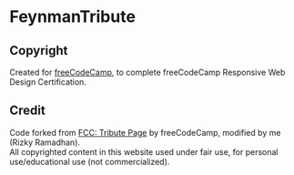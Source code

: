 # FeynmanTribute
<h2>Copyright</h2>
Created for <a href="https://www.freecodecamp.org/">freeCodeCamp</a>, to complete freeCodeCamp Responsive Web Design Certification.
<h2>Credit</h2>
Code forked from <a href="https://codepen.io/freeCodeCamp/full/zNqgVx">FCC: Tribute Page</a> by freeCodeCamp, modified by me (Rizky Ramadhan).<br>
All copyrighted content in this website used under fair use, for personal use/educational use (not commercialized).
